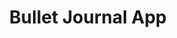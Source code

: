 ---
layout: idea
title: "Bullet Journal App"
description: "A digital bullet journal application for organizing tasks and notes with a clean and intuitive interface."
image: /assets/images/placeholder-screenshot.svg
order: 2
status: launched
tech_stack:
  - JavaScript
  - HTML5
  - CSS3
  - LocalStorage
created_at: 2024-12-09
updated_at: 2024-12-09
categories: [Web Development, Education]
tags: [journal]
features:
live-demo:
---